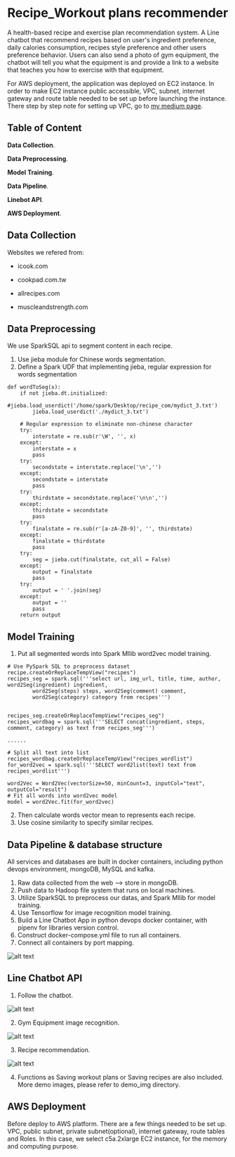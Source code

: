 # Recipe_Workout plans recommender
A health-based recipe and exercise plan recommendation system.
A Line chatbot that recommend recipes based on user's ingredient preference, daily calories consumption, recipes style preference and other users preference behavior. Users can also send a photo of gym equipment, the chatbot will tell you what the equipment is and provide a link to a website that teaches you how to exercise with that equipment.

For AWS deployment, the application was deployed on EC2 instance. In order to make EC2 instance public accessible, VPC, subnet, internet gateway and route table needed to be set up before launching the instance. There step by step note for setting up VPC, go to [my medium page](https://medium.com/@wang.kuanchih/fundamental-networking-setting-vpc-subnets-igw-route-table-and-instance-on-aws-115f9c096c51).


## Table of Content
**Data Collection**. 

**Data Preprocessing**. 

**Model Training**. 

**Data Pipeline**. 

**Linebot API**. 

**AWS Deployment**. 


## Data Collection
Websites we refered from:

* icook.com

* cookpad.com.tw

* allrecipes.com

* muscleandstrength.com

## Data Preprocessing

We use SparkSQL api to segment content in each recipe. 

1. Use jieba module for Chinese words segmentation. 
2. Define a Spark UDF that implementing jieba, regular expression for words segmentation
```
def wordToSeg(x):
	if not jieba.dt.initialized:
		#jieba.load_userdict('/home/spark/Desktop/recipe_com/mydict_3.txt')
		jieba.load_userdict('./mydict_3.txt')

	# Regular expression to eliminate non-chinese character
	try:
		interstate = re.sub(r'\W', '', x)
	except:
		interstate = x
		pass
	try:
		secondstate = interstate.replace('\n','')
	except:
		secondstate = interstate
		pass
	try:
		thirdstate = secondstate.replace('\n\n','')
	except:
		thirdstate = secondstate
		pass
	try:
		finalstate = re.sub(r'[a-zA-Z0-9]', '', thirdstate)
	except:
		finalstate = thirdstate
		pass
	try:
		seg = jieba.cut(finalstate, cut_all = False)
	except:
		output = finalstate
		pass
	try:
		output = ' '.join(seg)
	except:
		output = ''
		pass
	return output
```

## Model Training
1. Put all segmented words into Spark Mllib word2vec model training.

```
# Use PySpark SQL to preprocess dataset
recipe.createOrReplaceTempView("recipes")
recipes_seg = spark.sql('''select url, img_url, title, time, author, word2Seg(ingredient) ingredient, 
		word2Seg(steps) steps, word2Seg(comment) comment,
		word2Seg(category) category from recipes''')


recipes_seg.createOrReplaceTempView("recipes_seg")
recipes_wordbag = spark.sql('''SELECT concat(ingredient, steps, comment, category) as text from recipes_seg''')

......

# Split all text into list
recipes_wordbag.createOrReplaceTempView("recipes_wordlist")
for_word2vec = spark.sql('''SELECT word2list(text) text from recipes_wordlist''')

word2Vec = Word2Vec(vectorSize=50, minCount=3, inputCol="text", outputCol="result")
# Fit all words into word2vec model
model = word2Vec.fit(for_word2vec)
```
2. Then calculate words vector mean to represents each recipe.
3. Use cosine similarity to specify similar recipes.

## Data Pipeline & database structure

All services and databases are built in docker containers, including python devops environment, mongoDB, MySQL and kafka. 

1. Raw data collected from the web --> store in mongoDB.
2. Push data to Hadoop file system that runs on local machines.
3. Utilize SparkSQL to preprocess our datas, and Spark Mllib for model training.
4. Use Tensorflow for image recognition model training.
5. Build a Line Chatbot App in python devops docker container, with pipenv for libraries version control.
6. Construct docker-compose.yml file to run all containers.
7. Connect all containers by port mapping.

![alt text](https://github.com/asd855280/recipe_recommend_final/blob/master/demo_img/structure.png?raw=true)



## Line Chatbot API

1. Follow the chatbot.

![alt text](https://github.com/asd855280/recipe_recommend_final/blob/master/demo_img/follow.jpg)

2. Gym Equipment image recognition.

![alt text](https://github.com/asd855280/recipe_recommend_final/blob/master/demo_img/image_recog.jpg?raw=true)

3. Recipe recommendation.

![alt text](https://github.com/asd855280/recipe_recommend_final/blob/master/demo_img/recipe_recom.jpg?raw=true)

4. Functions as Saving workout plans or Saving recipes are also included. More demo images, please refer to demo_img directory.

## AWS Deployment

Before deploy to AWS platform. There are a few things needed to be set up. VPC, public subnet, private subnet(optional), internet gateway, route tables and Roles.
In this case, we select c5a.2xlarge EC2 instance, for the memory and computing purpose.
